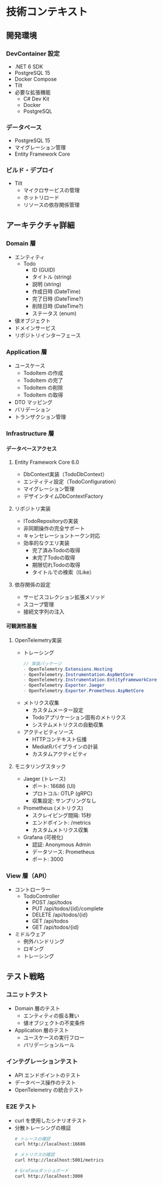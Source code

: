 # 技術コンテキスト

## 開発環境

### DevContainer 設定

- .NET 6 SDK
- PostgreSQL 15
- Docker Compose
- Tilt
- 必要な拡張機能
  - C# Dev Kit
  - Docker
  - PostgreSQL

### データベース

- PostgreSQL 15
- マイグレーション管理
- Entity Framework Core

### ビルド・デプロイ

- Tilt
  - マイクロサービスの管理
  - ホットリロード
  - リソースの依存関係管理

## アーキテクチャ詳細

### Domain 層

- エンティティ
  - Todo
    - ID (GUID)
    - タイトル (string)
    - 説明 (string)
    - 作成日時 (DateTime)
    - 完了日時 (DateTime?)
    - 削除日時 (DateTime?)
    - ステータス (enum)
- 値オブジェクト
- ドメインサービス
- リポジトリインターフェース

### Application 層

- ユースケース
  - TodoItem の作成
  - TodoItem の完了
  - TodoItem の削除
  - TodoItem の取得
- DTO マッピング
- バリデーション
- トランザクション管理

### Infrastructure 層

#### データベースアクセス
1. Entity Framework Core 6.0
   - DbContext実装（TodoDbContext）
   - エンティティ設定（TodoConfiguration）
   - マイグレーション管理
   - デザインタイムDbContextFactory

2. リポジトリ実装
   - ITodoRepositoryの実装
   - 非同期操作の完全サポート
   - キャンセレーショントークン対応
   - 効率的なクエリ実装
     - 完了済みTodoの取得
     - 未完了Todoの取得
     - 期限切れTodoの取得
     - タイトルでの検索（ILike）

3. 依存関係の設定
   - サービスコレクション拡張メソッド
   - スコープ管理
   - 接続文字列の注入

#### 可観測性基盤
1. OpenTelemetry実装
   - トレーシング
     ```csharp
     // 実装パッケージ
     - OpenTelemetry.Extensions.Hosting
     - OpenTelemetry.Instrumentation.AspNetCore
     - OpenTelemetry.Instrumentation.EntityFrameworkCore
     - OpenTelemetry.Exporter.Jaeger
     - OpenTelemetry.Exporter.Prometheus.AspNetCore
     ```
   - メトリクス収集
     - カスタムメーター設定
     - Todoアプリケーション固有のメトリクス
     - システムメトリクスの自動収集
   - アクティビティソース
     - HTTPコンテキスト伝播
     - MediatRパイプラインの計装
     - カスタムアクティビティ

2. モニタリングスタック
   - Jaeger (トレース)
     - ポート: 16686 (UI)
     - プロトコル: OTLP (gRPC)
     - 収集設定: サンプリングなし
   - Prometheus (メトリクス)
     - スクレイピング間隔: 15秒
     - エンドポイント: /metrics
     - カスタムメトリクス収集
   - Grafana (可視化)
     - 認証: Anonymous Admin
     - データソース: Prometheus
     - ポート: 3000

### View 層（API）

- コントローラー
  - TodoController
    - POST /api/todos
    - PUT /api/todos/{id}/complete
    - DELETE /api/todos/{id}
    - GET /api/todos
    - GET /api/todos/{id}
- ミドルウェア
  - 例外ハンドリング
  - ロギング
  - トレーシング

## テスト戦略

### ユニットテスト

- Domain 層のテスト
  - エンティティの振る舞い
  - 値オブジェクトの不変条件
- Application 層のテスト
  - ユースケースの実行フロー
  - バリデーションルール

### インテグレーションテスト

- API エンドポイントのテスト
- データベース操作のテスト
- OpenTelemetry の統合テスト

### E2E テスト

- curl を使用したシナリオテスト
- 分散トレーシングの検証
  ```bash
  # トレースの確認
  curl http://localhost:16686
  
  # メトリクスの確認
  curl http://localhost:5001/metrics
  
  # Grafanaダッシュボード
  curl http://localhost:3000
  ```
